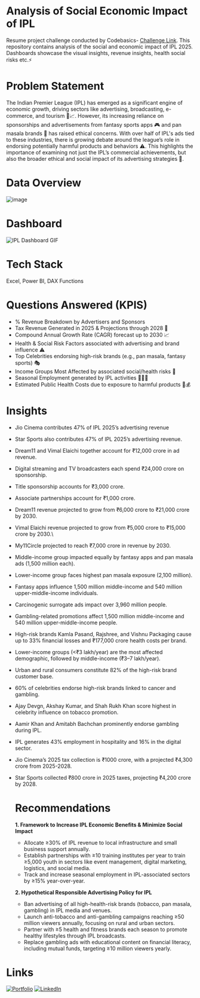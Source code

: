 # Analysis of Social Economic Impact of IPL
Resume project challenge conducted by Codebasics- [Challenge Link](https://codebasics.io/challenge/codebasics-resume-project-challenge). This repository contains analysis of the social and economic impact of IPL 2025. Dashboards showcase the visual insights, revenue insights, health social risks etc.⚡ 

# Problem Statement
The Indian Premier League (IPL) has emerged as a significant engine of economic growth, driving sectors like advertising, broadcasting, e-commerce, and tourism 💼📈. However, its increasing reliance on sponsorships and advertisements from fantasy sports apps 🎮 and pan masala brands 🚬 has raised ethical concerns.
With over half of IPL's ads tied to these industries, there is growing debate around the league’s role in endorsing potentially harmful products and behaviors ⚠️. This highlights the importance of examining not just the IPL’s commercial achievements, but also the broader ethical and social impact of its advertising strategies 🧠.

# Data Overview
![image](https://github.com/user-attachments/assets/ff67d0a9-2278-48cf-aff0-76f71854f672)

# Dashboard
![IPL Dashboard GIF](https://github.com/user-attachments/assets/4267521a-b25d-48d2-a260-c4f01ff0149b)

# Tech Stack
Excel, Power BI, DAX Functions

# Questions Answered (KPIS)
* % Revenue Breakdown by Advertisers and Sponsors
* Tax Revenue Generated in 2025 & Projections through 2028 📅
* Compound Annual Growth Rate (CAGR) forecast up to 2030 📈
* Health & Social Risk Factors associated with advertising and brand influence ⚠️
* Top Celebrities endorsing high-risk brands (e.g., pan masala, fantasy sports) 🎭
* Income Groups Most Affected by associated social/health risks 💸
* Seasonal Employment generated by IPL activities 🧑‍💼🌐
* Estimated Public Health Costs due to exposure to harmful products 🏥💰

# Insights
* Jio Cinema contributes 47% of IPL 2025’s advertising revenue
* Star Sports also contributes 47% of IPL 2025’s advertising revenue.
* Dream11 and Vimal Elaichi together account for ₹12,000 crore in ad revenue.
* Digital streaming and TV broadcasters each spend ₹24,000 crore on sponsorship.
* Title sponsorship accounts for ₹3,000 crore.
* Associate partnerships account for ₹1,000 crore.
* Dream11 revenue projected to grow from ₹6,000 crore to ₹21,000 crore by 2030.
* Vimal Elaichi revenue projected to grow from ₹5,000 crore to ₹15,000 crore by 2030.\
* My11Circle projected to reach ₹7,000 crore in revenue by 2030.
* Middle-income group impacted equally by fantasy apps and pan masala ads (1,500 million each).
* Lower-income group faces highest pan masala exposure (2,100 million).
* Fantasy apps influence 1,500 million middle-income and 540 million upper-middle-income individuals.
* Carcinogenic surrogate ads impact over 3,960 million people.
* Gambling-related promotions affect 1,500 million middle-income and 540 million upper-middle-income people.
* High-risk brands Kamla Pasand, Rajshree, and Vishnu Packaging cause up to 33% financial losses and ₹177,000 crore health costs per brand.
* Lower-income groups (<₹3 lakh/year) are the most affected demographic, followed by middle-income (₹3–7 lakh/year).
* Urban and rural consumers constitute 82% of the high-risk brand customer base.
* 60% of celebrities endorse high-risk brands linked to cancer and gambling.
* Ajay Devgn, Akshay Kumar, and Shah Rukh Khan score highest in celebrity influence on tobacco promotion.
* Aamir Khan and Amitabh Bachchan prominently endorse gambling during IPL.
* IPL generates 43% employment in hospitality and 16% in the digital sector.
* Jio Cinema’s 2025 tax collection is ₹1000 crore, with a projected ₹4,300 crore from 2025-2028.
* Star Sports collected ₹800 crore in 2025 taxes, projecting ₹4,200 crore by 2028.

  # Recommendations
  **1. Framework to Increase IPL Economic Benefits & Minimize Social Impact**
  * Allocate ≥30% of IPL revenue to local infrastructure and small business support annually.
  * Establish partnerships with ≥10 training institutes per year to train ≥5,000 youth in sectors like event management, digital marketing, logistics, and social media.
  * Track and increase seasonal employment in IPL-associated sectors by ≥15% year-over-year.

  **2. Hypothetical Responsible Advertising Policy for IPL**
  * Ban advertising of all high-health-risk brands (tobacco, pan masala, gambling) in IPL media and venues.
  * Launch anti-tobacco and anti-gambling campaigns reaching ≥50 million viewers annually, focusing on rural and urban sectors.
  * Partner with ≥5 health and fitness brands each season to promote healthy lifestyles through IPL broadcasts.
  * Replace gambling ads with educational content on financial literacy, including mutual funds, targeting ≥10 million viewers yearly.

# Links
[![Portfolio]([https://img.shields.io/badge/MY%20PORTFOLIO-black?style=for-the-badge&logo=github)](https://ishaa-23.github.io/)
[![LinkedIn](https://img.shields.io/badge/LINKEDIN-blue?style=for-the-badge&logo=linkedin)](https://www.linkedin.com/in/ishaa-abdul-63b079217/)
